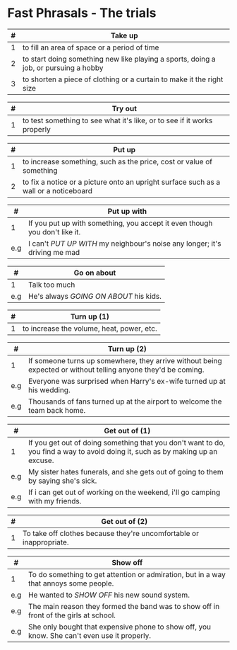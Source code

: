 # Fast Phrasals - The trials

| # | Take up |
|---|------|
| 1 | to fill an area of space or a period of time |
| 2 | to start doing something new like playing a sports, doing a job, or pursuing a hobby |
| 3 | to shorten a piece of clothing or a curtain to make it the right size |

| # | Try out |
|---|------|
| 1 | to test something to see what it's like, or to see if it works properly |

| # | Put up |
|---|------|
| 1 | to increase something, such as the price, cost or value of something |
| 2 | to fix a notice or a picture onto an upright surface such as a wall or a noticeboard |

| # | Put up with |
|---|------|
| 1 | If you put up with something, you accept it even though you don't like it. |
|e.g| I can't *PUT UP WITH* my neighbour's noise any longer; it's driving me mad |

| # | Go on about |
|---|------|
| 1 | Talk too much |
|e.g| He's always *GOING ON ABOUT* his kids. |

| # | Turn up (1) |
|---|------|
| 1 | to increase the volume, heat, power, etc. |

| # | Turn up (2) |
|---|------|
| 1 | If someone turns up somewhere, they arrive without being expected or without telling anyone they'd be coming. |
|e.g| Everyone was surprised when Harry's ex-wife turned up at his wedding. |
|e.g| Thousands of fans turned up at the airport to welcome the team back home. |

| # | Get out of (1) |
|---|------|
| 1 | If you get out of doing something that you don't want to do, you find a way to avoid doing it, such as by making up an excuse. |
|e.g| My sister hates funerals, and she gets out of going to them by saying she's sick. |
|e.g| If i can get out of working on the weekend, i'll go camping with my friends. |

| # | Get out of (2) |
|---|------|
| 1 | To take off clothes because they're uncomfortable or inappropriate. |

| # | Show off |
|---|---|
| 1 | To do something to get attention or admiration, but in a way that annoys some people. |
|e.g| He wanted to *SHOW OFF* his new sound system.|
|e.g|The main reason they formed the band was to show off in front of the girls at school.|
|e.g|She only bought that expensive phone to show off, you know. She can't even use it properly.|